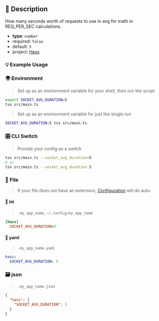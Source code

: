## 📜 Description

How many seconds worth of requests to use in avg for math in REQ_PER_SEC calculations.

- **type**: `number`
- required: `false`
- default: `5`
- project: [Hass](/home-automation/hass)

### 💡 Example Usage

### 🌍 Environment

> Set up as an environment variable for your shell, then run the script
```bash
export SOCKET_AVG_DURATION=5
tsx src/main.ts
```
> Set up as an environment variable for just the single run

```bash
SOCKET_AVG_DURATION=5 tsx src/main.ts
```
### 🎛️ CLI Switch

> Provide your config as a switch
```bash
tsx src/main.ts --socket_avg_duration=5
# or
tsx src/main.ts --socket_avg_duration 5
```
### 📁 File
>  If your file does not have an extension, [Configuration](/core/configuration) will do auto
#### 📘 ini

> `.my_app_name`, `~/.config/my_app_name`

```ini
[hass]
  SOCKET_AVG_DURATION=5
```
#### 📄 yaml

> `.my_app_name.yaml`

```yaml
hass:
  SOCKET_AVG_DURATION: 5
```
### 🗃️ json

> `.my_app_name.json`

```json
{
  "hass": {
    "SOCKET_AVG_DURATION": 5
  }
}
```
